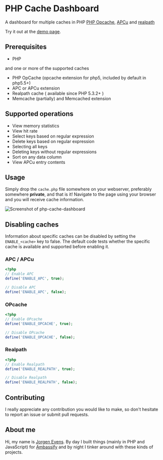 PHP Cache Dashboard
===================

A dashboard for multiple caches in PHP
[PHP Opcache](http://php.net/manual/en/intro.opcache.php),
[APCu](http://php.net/manual/en/intro.apcu.php) and
[realpath](http://php.net/manual/en/function.realpath-cache-get.php)

Try it out at the [demo page](https://je-php-cache-dashboard-demo.herokuapp.com/).

## Prerequisites

 - PHP

and one or more of the supported caches

 - PHP OpCache (opcache extension for php5, included by default in php5.5+)
 - APC or APCu extension
 - Realpath cache ( available since PHP 5.3.2+ )
 - Memcache (partially) and Memcached extension

## Supported operations

 - View memory statistics
 - View hit rate
 - Select keys based on regular expression
 - Delete keys based on regular expression
 - Selecting all keys
 - Deleting keys without regular expressions
 - Sort on any data column
 - View APCu entry contents

## Usage

Simply drop the `cache.php` file somewhere on your webserver, preferably somewhere **private**, and that is it!
Navigate to the page using your browser and you will receive cache information.

![Screenshot of php-cache-dashboard](http://jorgen.evens.eu/github/php-cache-dashboard.png)

## Disabling caches

Information about specific caches can be disabled by setting the `ENABLE_<cache>` key to false.
The default code tests whether the specific cache is available and supported before enabling it.

### APC / APCu

```php
<?php
// Enable APC
define('ENABLE_APC', true);

// Disable APC
define('ENABLE_APC', false);
```

### OPcache

```php
<?php
// Enable OPcache
define('ENABLE_OPCACHE', true);

// Disable OPcache
define('ENABLE_OPCACHE', false);
```

### Realpath

```php
<?php
// Enable Realpath
define('ENABLE_REALPATH', true);

// Disable Realpath
define('ENABLE_REALPATH', false);
```

## Contributing

I really appreciate any contribution you would like to make, so don't hesitate to report an issue or submit pull requests.

## About me

Hi, my name is [Jorgen Evens](https://jorgen.evens.eu). By day I built things (mainly in PHP and JavaScript) for [Ambassify](https://ambassify.com) and by night I tinker around with these kinds of projects.
